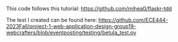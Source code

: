 This code follows this tutorial:
https://github.com/mjhea0/flaskr-tdd

The test I created can be found here:
https://github.com/ECE444-2023Fall/project-1-web-application-design-group19-webcrafters/blob/eventposting/testing/betula_test.py
